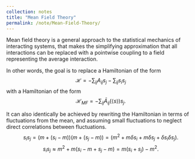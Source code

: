 ```yaml
---
collection: notes
title: "Mean Field Theory"
permalink: /note/Mean-Field-Theory/
---
```

Mean field theory is a general approach to the statistical mechanics of interacting systems, that makes the simplifying approximation that all interactions can be replaced with a pointwise coupling to a field representing the average interaction.

In other words, the goal is to replace a Hamiltonian of the form
$$
\mathcal{H} = -\sum_{ij} A_{ij} s_j - \sum_{ij} s_i s_j
$$
with a Hamiltonian of the form
$$
\mathcal{H}_{MF} = -\sum_{ij} \bar{A}_{ij}(\langle s \rangle) s_j.
$$

It can also identically be achieved by rewriting the Hamiltonian in terms of fluctuations from the mean, and assuming small fluctuations to neglect direct correlations between fluctuations.
$$
s_i s_j = (m + (s_i - m))(m + (s_j - m)) = (m^2 + m \delta s_i + m \delta s_j + \delta s_i \delta s_j).
$$
$$
s_i s_j \approx m^2 + m(s_i - m + s_j - m) = m(s_i + s_j) - m^2.
$$
